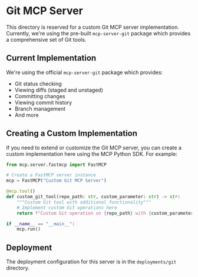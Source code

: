 # Git MCP Server

This directory is reserved for a custom Git MCP server implementation. Currently, we're using the pre-built `mcp-server-git` package which provides a comprehensive set of Git tools.

## Current Implementation

We're using the official `mcp-server-git` package which provides:

- Git status checking
- Viewing diffs (staged and unstaged)
- Committing changes
- Viewing commit history
- Branch management
- And more

## Creating a Custom Implementation

If you need to extend or customize the Git MCP server, you can create a custom implementation here using the MCP Python SDK. For example:

```python
from mcp.server.fastmcp import FastMCP

# Create a FastMCP server instance
mcp = FastMCP("Custom Git MCP Server")

@mcp.tool()
def custom_git_tool(repo_path: str, custom_parameter: str) -> str:
    """Custom Git tool with additional functionality"""
    # Implement custom Git operations here
    return f"Custom Git operation on {repo_path} with {custom_parameter}"

if __name__ == "__main__":
    mcp.run()
```

## Deployment

The deployment configuration for this server is in the `deployments/git` directory. 